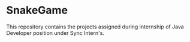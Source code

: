 # SnakeGame
This repository contains the projects assigned during internship of Java Developer position under Sync Intern's.
